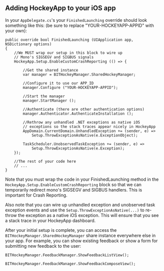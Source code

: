 ## Adding HockeyApp to your iOS app

In your `AppDelegate.cs`'s your `FinishedLaunching` override should look something like this: (be sure to replace "YOUR-HOCKEYAPP-APPID" with your own):

```
public override bool FinishedLaunching (UIApplication app, NSDictionary options)
{
	//We MUST wrap our setup in this block to wire up
	// Mono's SIGSEGV and SIGBUS signals
	HockeyApp.Setup.EnableCustomCrashReporting (() => {

		//Get the shared instance
		var manager = BITHockeyManager.SharedHockeyManager;

		//Configure it to use our APP_ID
		manager.Configure ("YOUR-HOCKEYAPP-APPID");

		//Start the manager
		manager.StartManager ();

		//Authenticate (there are other authentication options)
		manager.Authenticator.AuthenticateInstallation ();
		
		//Rethrow any unhandled .NET exceptions as native iOS 
		// exceptions so the stack traces appear nicely in HockeyApp
		AppDomain.CurrentDomain.UnhandledException += (sender, e) => 
			Setup.ThrowExceptionAsNative(e.ExceptionObject);

		TaskScheduler.UnobservedTaskException += (sender, e) => 
			Setup.ThrowExceptionAsNative(e.Exception);
	});

	//The rest of your code here
	// ...
}
```

Note that you must wrap the code in your FinishedLaunching method in the `HockeyApp.Setup.EnableCustomCrashReporting` block so that we can temporarily redirect mono's SIGSEGV and SIGBUS handlers.  This is important for Crash Reporting.

Also note that you can wire up unhandled exception and unobserved task exception events and use the `Setup.ThrowExceptionAsNative(...)` to re-throw the exception as a native iOS exception.  This will ensure that you see a stack trace in your HockeyApp dashboard.

After your initial setup is complete, you can access the `BITHockeyManager.SharedHockeyManager` share instance everywhere else in your app.  For example, you can show existing feedback or show a form for submitting new feedback to the user:

```
BITHockeyManager.FeedbackManager.ShowFeedbackListView();

BITHockeyManager.FeedbackManager.ShowFeedbackComposeView();
```

